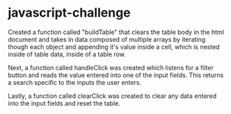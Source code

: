 # javascript-challenge

Created a function called "buildTable" that clears the table body in the html document and takes in data composed of multiple arrays by iterating though each object and appending it's value inside a cell, which is nested inside of table data, inside of a table row. 

Next, a function called handleClick was created which listens for a filter button and reads the value entered into one of the input fields.  This returns a search specific to the inputs the user enters.

Lastly, a function called clearClick was created to clear any data entered into the input fields and reset the table.  
